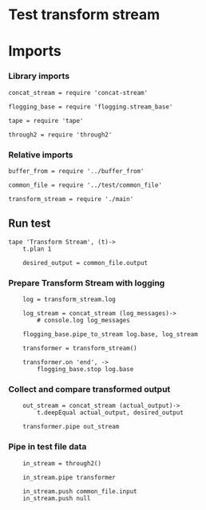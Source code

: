# Test transform stream

# Imports

### Library imports

	concat_stream = require 'concat-stream'

	flogging_base = require 'flogging.stream_base'

	tape = require 'tape'

	through2 = require 'through2'


### Relative imports

	buffer_from = require '../buffer_from'

	common_file = require '../test/common_file'

	transform_stream = require './main'


## Run test

	tape 'Transform Stream', (t)->
		t.plan 1

		desired_output = common_file.output


### Prepare Transform Stream with logging

		log = transform_stream.log

		log_stream = concat_stream (log_messages)->
			# console.log log_messages

		flogging_base.pipe_to_stream log.base, log_stream

		transformer = transform_stream()

		transformer.on 'end', ->
			flogging_base.stop log.base


### Collect and compare transformed output

		out_stream = concat_stream (actual_output)->
			t.deepEqual actual_output, desired_output

		transformer.pipe out_stream


### Pipe in test file data

		in_stream = through2()

		in_stream.pipe transformer

		in_stream.push common_file.input
		in_stream.push null
